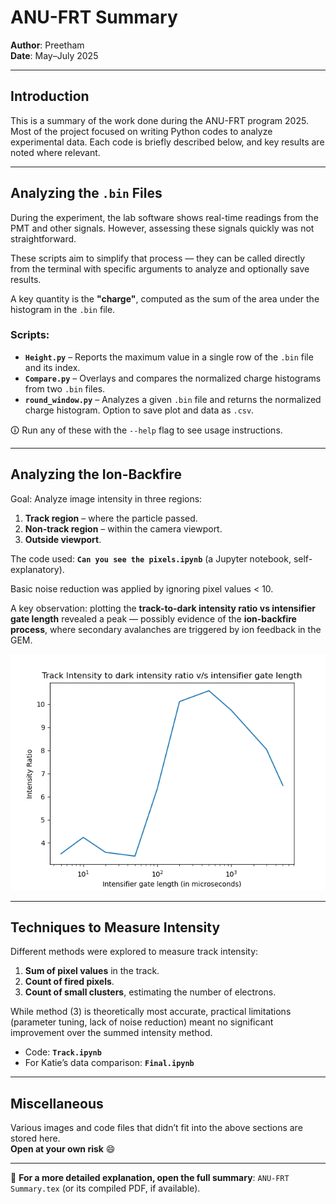 # ANU-FRT Summary

**Author**: Preetham  
**Date**: May–July 2025

---

## Introduction

This is a summary of the work done during the ANU-FRT program 2025. Most of the project focused on writing Python codes to analyze experimental data. Each code is briefly described below, and key results are noted where relevant.

---

## Analyzing the `.bin` Files

During the experiment, the lab software shows real-time readings from the PMT and other signals. However, assessing these signals quickly was not straightforward.

These scripts aim to simplify that process — they can be called directly from the terminal with specific arguments to analyze and optionally save results.

A key quantity is the **"charge"**, computed as the sum of the area under the histogram in the `.bin` file.

### Scripts:

- **`Height.py`** – Reports the maximum value in a single row of the `.bin` file and its index.
- **`Compare.py`** – Overlays and compares the normalized charge histograms from two `.bin` files.
- **`round_window.py`** – Analyzes a given `.bin` file and returns the normalized charge histogram. Option to save plot and data as `.csv`.

🛈 Run any of these with the `--help` flag to see usage instructions.

---

## Analyzing the Ion-Backfire

Goal: Analyze image intensity in three regions:

1. **Track region** – where the particle passed.
2. **Non-track region** – within the camera viewport.
3. **Outside viewport**.

The code used: **`Can you see the pixels.ipynb`** (a Jupyter notebook, self-explanatory).

Basic noise reduction was applied by ignoring pixel values < 10.

A key observation: plotting the **track-to-dark intensity ratio vs intensifier gate length** revealed a peak — possibly evidence of the **ion-backfire process**, where secondary avalanches are triggered by ion feedback in the GEM.

![Ion-backfire](Ion-backfire.png)

---

## Techniques to Measure Intensity

Different methods were explored to measure track intensity:

1. **Sum of pixel values** in the track.
2. **Count of fired pixels**.
3. **Count of small clusters**, estimating the number of electrons.

While method (3) is theoretically most accurate, practical limitations (parameter tuning, lack of noise reduction) meant no significant improvement over the summed intensity method.

- Code: **`Track.ipynb`**
- For Katie’s data comparison: **`Final.ipynb`**

---

## Miscellaneous

Various images and code files that didn’t fit into the above sections are stored here.  
**Open at your own risk** 😄

---

📄 **For a more detailed explanation, open the full summary**: `ANU-FRT Summary.tex` (or its compiled PDF, if available).
